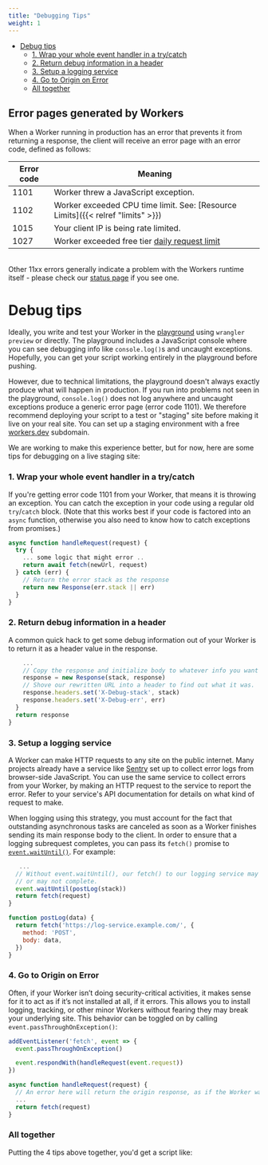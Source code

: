 ```yaml
---
title: "Debugging Tips"
weight: 1
---
```


- [Debug tips](#debug-tips)
  - [1. Wrap your whole event handler in a try/catch](#1-wrap-your-whole-event-handler-in-a-try-catch)
  - [2. Return debug information in a header](#2-return-debug-information-in-a-header)
  - [3. Setup a logging service](#3-setup-a-logging-service)
  - [4. Go to Origin on Error](#4-go-to-origin-on-error)
  - [All together](#all-together)

## Error pages generated by Workers

When a Worker running in production has an error that prevents it from returning a response, the client will receive an error page with an error code, defined as follows:

| Error code | Meaning                                                                         |
| ---------- | ------------------------------------------------------------------------------- |
| 1101       | Worker threw a JavaScript exception.                                            |
| 1102       | Worker exceeded CPU time limit. See: [Resource Limits]({{< relref "limits" >}}) |
| 1015       | Your client IP is being rate limited.                                           |
| 1027       | Worker exceeded free tier [daily request limit](/about/limits#Daily-Request-Limit)                                  |

<br>Other 11xx errors generally indicate a problem with the Workers runtime itself - please check our [status page](https://www.cloudflarestatus.com/) if you see one.

# Debug tips

Ideally, you write and test your Worker in the [playground](/tooling/playground) using `wrangler preview` or directly. The playground includes a JavaScript console where you can see debugging info like `console.log()`s and uncaught exceptions. Hopefully, you can get your script working entirely in the playground before pushing.

However, due to technical limitations, the playground doesn't always exactly produce what will happen in production. If you run into problems not seen in the playground, `console.log()` does not log anywhere and uncaught exceptions produce a generic error page (error code 1101). We therefore recommend deploying your script to a test or "staging" site before making it live on your real site. You can set up a staging environment with a free [workers.dev](/about/routes/#workers-dev) subdomain.

We are working to make this experience better, but for now, here are some tips for debugging on a live staging site:

### 1. Wrap your whole event handler in a try/catch

If you're getting error code 1101 from your Worker, that means it is throwing an exception. You can catch the exception in your code using a regular old `try`/`catch` block. (Note that this works best if your code is factored into an `async` function, otherwise you also need to know how to catch exceptions from promises.)

```javascript
async function handleRequest(request) {
  try {
    ... some logic that might error ..
    return await fetch(newUrl, request)
  } catch (err) {
    // Return the error stack as the response
    return new Response(err.stack || err)
  }
}
```

### 2. Return debug information in a header

A common quick hack to get some debug information out of your Worker is to return it as a header value in the response.

```javascript
	...
    // Copy the response and initialize body to whatever info you want to log
    response = new Response(stack, response)
    // Shove our rewritten URL into a header to find out what it was.
    response.headers.set('X-Debug-stack', stack)
    response.headers.set('X-Debug-err', err)
  }
  return response
}
```

### 3. Setup a logging service

A Worker can make HTTP requests to any site on the public internet. Many projects already have a service like [Sentry](https://sentry.io/) set up to collect error logs from browser-side JavaScript. You can use the same service to collect errors from your Worker, by making an HTTP request to the service to report the error. Refer to your service's API documentation for details on what kind of request to make.

When logging using this strategy, you must account for the fact that outstanding asynchronous tasks are canceled as soon as a Worker finishes sending its main response body to the client. In order to ensure that a logging subrequest completes, you can pass its `fetch()` promise to [`event.waitUntil()`](https://developer.mozilla.org/en-US/docs/Web/API/ExtendableEvent/waitUntil). For example:

```javascript
   ...
  // Without event.waitUntil(), our fetch() to our logging service may
  // or may not complete.
  event.waitUntil(postLog(stack))
  return fetch(request)
}

function postLog(data) {
  return fetch('https://log-service.example.com/', {
    method: 'POST',
    body: data,
  })
}
```

### 4. Go to Origin on Error

Often, if your Worker isn’t doing security-critical activities, it makes sense for it to act as if it’s not
installed at all, if it errors. This allows you to install logging, tracking, or other minor Workers without
fearing they may break your underlying site. This behavior can be toggled on by calling `event.passThroughOnException()`:

```javascript
addEventListener('fetch', event => {
  event.passThroughOnException()

  event.respondWith(handleRequest(event.request))
})

async function handleRequest(request) {
  // An error here will return the origin response, as if the Worker wasn’t present.
  ...
  return fetch(request)
}
```

### All together

Putting the 4 tips above together, you'd get a script like:
